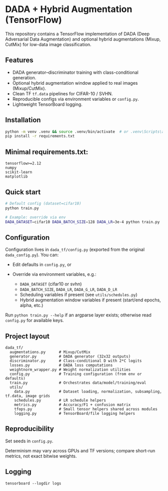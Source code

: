 # DADA + Hybrid Augmentation (TensorFlow)

This repository contains a TensorFlow implementation of DADA (Deep Adversarial Data Augmentation) and optional hybrid augmentations (Mixup, CutMix) for low-data image classification.

## Features
- DADA generator–discriminator training with class-conditional generation.
- Optional hybrid augmentation window applied to real images (Mixup/CutMix).
- Clean TF `tf.data` pipelines for CIFAR-10 / SVHN.
- Reproducible configs via environment variables or `config.py`.
- Lightweight TensorBoard logging.

## Installation
```bash
python -m venv .venv && source .venv/bin/activate  # or .venv\Scripts\activate on Windows
pip install -r requirements.txt
```

## Minimal requirements.txt:

```
tensorflow>=2.12
numpy
scikit-learn
matplotlib
```

## Quick start
```bash
# Default config (dataset=cifar10)
python train.py

# Example: override via env
DADA_DATASET=cifar10 DADA_BATCH_SIZE=128 DADA_LR=3e-4 python train.py
```

## Configuration

Configuration lives in `dada_tf/config.py` (exported from the original `dada_config.py`). You can:

- Edit defaults in `config.py`, or
- Override via environment variables, e.g.:

  - `DADA_DATASET` (cifar10 or svhn)
  - `DADA_BATCH_SIZE`, `DADA_LR`, `DADA_G_LR`, `DADA_D_LR`
  - Scheduling variables if present (see `utils/schedules.py`)
  - Hybrid augmentation window variables if present (start/end epochs, alpha, etc.)

Run `python train.py --help` if an argparse layer exists; otherwise read `config.py` for available keys.

## Project layout
```
dada_tf/
  augmentations.py      # Mixup/CutMix
  generator.py          # DADA generator (32x32 outputs)
  discriminator.py      # Class-conditional D with 2*C logits
  losses.py             # DADA loss computations
  weightnorm_wrapper.py # Weight normalization utilities
  config.py             # Training configuration (from env or defaults)
  train.py              # Orchestrates data/model/training/eval
  utils/
    data.py             # Dataset loading, normalization, subsampling, tf.data, image grids
    schedules.py        # LR schedule helpers
    metrics.py          # Accuracy/F1 + confusion matrix
    tfops.py            # Small tensor helpers shared across modules
    logging.py          # TensorBoard/file logging helpers
```

## Reproducibility

Set seeds in `config.py`.

Determinism may vary across GPUs and TF versions; compare short-run metrics, not exact bitwise weights.

## Logging
```
tensorboard --logdir logs
```


